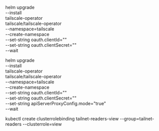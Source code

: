 helm upgrade \
  --install \
  tailscale-operator \
  tailscale/tailscale-operator \
  --namespace=tailscale \
  --create-namespace \
  --set-string oauth.clientId="" \
  --set-string oauth.clientSecret="" \
  --wait


helm upgrade \
  --install \
  tailscale-operator \
  tailscale/tailscale-operator \
  --namespace=tailscale \
  --create-namespace \
  --set-string oauth.clientId="" \
  --set-string oauth.clientSecret="" \
  --set-string apiServerProxyConfig.mode="true" \
  --wait

  kubectl create clusterrolebinding tailnet-readers-view --group=tailnet-readers --clusterrole=view